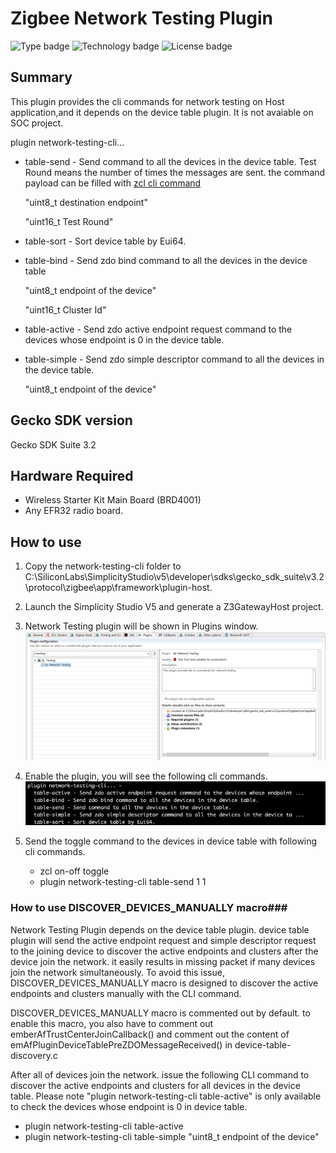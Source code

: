# Zigbee Network Testing Plugin #
![Type badge](https://img.shields.io/badge/Type-Virtual%20application-green)
![Technology badge](https://img.shields.io/badge/Technology-Zigbee-green)
![License badge](https://img.shields.io/badge/License-Zlib-green)

## Summary ##
This plugin provides the cli commands for network testing on Host application,and it depends on the device table plugin. It is not avaiable on SOC project. 

plugin network-testing-cli... 
	
*  table-send - Send command to all the devices in the device table. Test Round means the number of times the messages are sent. the command payload can be filled with [zcl cli command](https://docs.silabs.com/zigbee/6.10/zigbee-af-api/zcl-global)

    "uint8_t  destination endpoint"

    "uint16_t  Test Round"
	
* table-sort - Sort device table by Eui64.
* table-bind - Send zdo bind command to all the devices in the device table

	"uint8_t  endpoint of the device"
    
   "uint16_t  Cluster Id"
   
* table-active - Send zdo active endpoint request command to the devices whose endpoint is 0 in the device table. 

* table-simple - Send zdo simple descriptor command to all the devices in the device table.

	"uint8_t  endpoint of the device"
   

## Gecko SDK version ##

Gecko SDK Suite 3.2

## Hardware Required ##

* Wireless Starter Kit Main Board (BRD4001)
* Any EFR32 radio board.


## How to use ##
1. Copy the network-testing-cli folder to C:\SiliconLabs\SimplicityStudio\v5\developer\sdks\gecko_sdk_suite\v3.2\protocol\zigbee\app\framework\plugin-host.
2. Launch the Simplicity Studio V5 and generate a Z3GatewayHost project.
3. Network Testing plugin will be shown in Plugins window.
![zigbee](doc/network_testing_plugin.PNG)
4. Enable the plugin, you will see the following cli commands.                
![cli](doc/cli.PNG)
5. Send the toggle command to the devices in device table with following cli commands.
    
    * zcl on-off toggle
    * plugin network-testing-cli table-send  1 1

### How to use DISCOVER\_DEVICES\_MANUALLY macro###
Network Testing Plugin depends on the device table plugin. device table plugin will send the active endpoint request and simple descriptor request to the joining device to discover the active endpoints and clusters after the device join the network. it easily results in missing packet if many devices join the network simultaneously. To avoid this issue, DISCOVER\_DEVICES\_MANUALLY macro is designed to discover the active endpoints and clusters manually with the CLI command. 

DISCOVER\_DEVICES\_MANUALLY macro is commented out by default. to enable this macro, you also have to comment out emberAfTrustCenterJoinCallback() and comment out the content of emAfPluginDeviceTablePreZDOMessageReceived() in device-table-discovery.c

After all of devices join the network. issue the following CLI command to discover the active endpoints and clusters for all devices in the device table. Please note "plugin network-testing-cli table-active" is only available to check the devices whose endpoint is 0 in device table.
  
  * plugin network-testing-cli table-active
  * plugin network-testing-cli table-simple "uint8_t  endpoint of the device"


